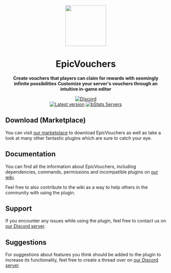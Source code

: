 <!--suppress HtmlDeprecatedAttribute -->
<div align="center">
<img src="docs/Logo.png" width="128px">

# EpicVouchers
**Create vouchers that players can claim for rewards with seemingly infinite possibilities**
**Customize your server&#39;s vouchers through an intuitive in-game editor**


[![Discord][Discord shield]][Discord invite]
<br>
[![Latest version][Latest version shield]][Plugin page]
[![bStats Servers][bStats shield]][bStats page]
</div>


## Download (Marketplace)
You can visit [our marketplace][Plugin page] to download EpicVouchers as well as take a
look at many other fantastic plugins which are sure to catch your eye.

## Documentation
You can find all the information about EpicVouchers, including dependencies, commands, permissions and incompatible
plugins on [our wiki][Plugin wiki].

Feel free to also contribute to the wiki as a way to help others in the community with using the plugin.

## Support
If you encounter any issues while using the plugin, feel free to contact us on
[our Discord server][Discord invite].

## Suggestions
For suggestions about features you think should be added to the plugin to increase its functionality, feel free to
create a thread over on [our Discord server][Discord invite].


[Plugin page]: https://songoda.com/product/12
[Plugin wiki]: https://songoda.notion.site/EpicVouchers-a0ee496d84964191aec9903459c8906d
[Discord invite]: https://discord.gg/7TXM8xr2Ng

[Discord shield]: https://img.shields.io/discord/1214289374506917889?color=5865F2&label=Discord&logo=discord&logoColor=5865F2
[Latest version shield]: https://img.shields.io/badge/dynamic/xml?style=flat&color=blue&logo=github&logoColor=white&label=Latest&url=https%3A%2F%2Fraw.githubusercontent.com%2Fcraftaro%2FEpicVouchers%2Fmaster%2Fpom.xml&query=%2F*%5Blocal-name()%3D'project'%5D%2F*%5Blocal-name()%3D'version'%5D

[bStats page]: https://bstats.org/plugin/bukkit/EpicVouchers/4209
[bStats shield]: https://img.shields.io/bstats/servers/4209?label=Servers
